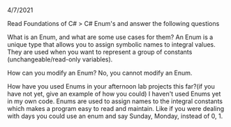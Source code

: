 4/7/2021

Read Foundations of C# > C# Enum's and answer the following questions

What is an Enum, and what are some use cases for them?
An Enum is a unique type that allows you to assign symbolic names to integral values. They are used when you want to represent a group of constants (unchangeable/read-only variables).

How can you modify an Enum?
No, you cannot modify an Enum.

How have you used Enums in your afternoon lab projects this far?(if you have not yet, give an example of how you could)
I haven't used Enums yet in my own code. Enums are used to assign names to the integral constants which makes a program easy to read and maintain. Like if you were dealing with days you could use an enum and say Sunday, Monday, instead of 0, 1.